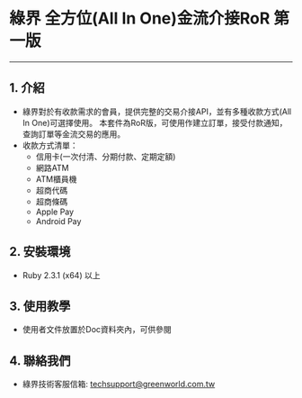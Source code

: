 # 綠界 全方位(All In One)金流介接RoR 第一版
---

## 1. 介紹

  - 綠界對於有收款需求的會員，提供完整的交易介接API，並有多種收款方式(All In One)可選擇使用。 本套件為RoR版，可使用作建立訂單，接受付款通知，查詢訂單等金流交易的應用。
  - 收款方式清單：
    - 信用卡(一次付清、分期付款、定期定額)
    - 網路ATM
    - ATM櫃員機
    - 超商代碼
    - 超商條碼
    - Apple Pay
    - Android Pay


## 2. 安裝環境
  - Ruby 2.3.1 (x64) 以上
 

## 3. 使用教學
  - 使用者文件放置於Doc資料夾內，可供參閱
  


## 4. 聯絡我們
  - 綠界技術客服信箱: techsupport@greenworld.com.tw




[//]: # (These are reference links used in the body of this note and get stripped out when the markdown processor does its job. There is no need to format nicely because it shouldn't be seen. Thanks SO - http://stackoverflow.com/questions/4823468/store-comments-in-markdown-syntax)

   